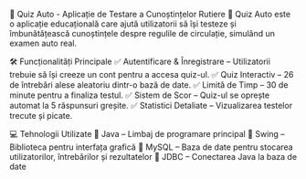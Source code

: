 📌 Quiz Auto - Aplicație de Testare a Cunoștințelor Rutiere
🚗 Quiz Auto este o aplicație educațională care ajută utilizatorii să își testeze și îmbunătățească cunoștințele despre regulile de circulație, simulând un examen auto real.

🛠 Funcționalități Principale
✅ Autentificare & Înregistrare – Utilizatorii trebuie să își creeze un cont pentru a accesa quiz-ul.
✅ Quiz Interactiv – 26 de întrebări alese aleatoriu dintr-o bază de date.
✅ Limită de Timp – 30 de minute pentru a finaliza testul.
✅ Sistem de Scor – Quiz-ul se oprește automat la 5 răspunsuri greșite.
✅ Statistici Detaliate – Vizualizarea testelor trecute și picate.

💻 Tehnologii Utilizate
🔹 Java – Limbaj de programare principal
🔹 Swing – Biblioteca pentru interfața grafică
🔹 MySQL – Baza de date pentru stocarea utilizatorilor, întrebărilor și rezultatelor
🔹 JDBC – Conectarea Java la baza de date

